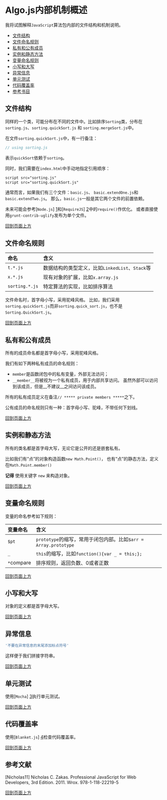 <a name="overview"></a>
# Algo.js内部机制概述

我将试图解释`JavaScript`算法包内部的文件结构和机制说明。

* [文件结构](#file)
* [文件命名规则](#initial)
* [私有和公有成员](#member)
* [实例和静态方法](#static)
* [变量命名规则](#var)
* [小写和大写](#lower)
* [异常信息](#error)
* [单元测试](#ut)
* [代码覆盖率](#coverage)
* [参考书目](#ref)

<a name="file"></a>
## 文件结构
同样的一个类，可能分布在不同的文件中。比如排序`Sorting`类，分布在
`sorting.js`、`sorting.quickSort.js` 和 `sorting.mergeSort.js`中。

在文件`sorting.quickSort.js`中，有一行备注：
```JavaScript
// using sorting.js
```
表示`quickSort`依赖于`sorting`。

同时，我们需要在`index.html`中手动地指定引用顺序：
```HTML
script src="sorting.js"
script src="sorting.quickSort.js"
```

通常而言，如果我们有三个文件：`basic.js`、 `basic.extendOne.js`和 `basic.extendTwo.js`。
那么，`basic.js`一般是其它两个文件的前置依赖。

未来可能会参考[`Node.js`] [1]和[`RequireJS`] [2]中的`require()`作优化。
或者直接使用`grunt-contrib-uglify`发布为单个文件。

[回到页面上方](#overview)

<a name="initial"></a>
## 文件命名规则

 命名 | 含义
:-----|:-------
 `t.*.js` | 数据结构的类型定义，比如`LinkedList`、`Stack`等
 `x.*.js` | 现有对象的扩展，比如`x.array.js` 
 `sorting.*.js` | 特定算法的实现，比如排序算法

文件命名时，首字母小写，采用驼峰风格。
比如，我们采用`sorting.quickSort.js`而非`sorting.quick_sort.js`，也不是`Sorting.QuickSort.js`。

[回到页面上方](#overview)

## 私有和公有成员
所有的成员命名都是首字母小写，采用驼峰风格。

我们有如下两种私有成员的命名规则：

* `member`是函数闭包中的私有变量，外部无法访问；
* `__member__`将被视为一个私有成员，用于内部共享访问。
  虽然外部可以访问到该成员，但是__不建议__之间访问该成员。

所有的私有成员定义在备注`// ***** private members *****`之下。

公有成员的命名规则只有一种：首字母小写、驼峰，不带任何下划线。

[回到页面上方](#overview)

<a name="static"></a>
## 实例和静态方法
所有的类名都是首字母大写，无论它是公开的还是嵌套私有。

比如我们有“点”的对象构造函数`new Math.Point()`，
也有“点”的静态方法，定义在`Math.Point.member()`

__记得__ 使用关键字 `new` 来构造对象。

[回到页面上方](#overview)

<a name="var"></a>
## 变量命名规则
变量的命名参考如下规则：

 变量命名 | 含义
:-----|:-------
`$pt` | `prototype`的缩写，常用于闭包内部。比如`$arr = Array.prototype` 
 `_` |  `this`的缩写，比如`function(){var _ = this;};` 
 `*`compare | 排序规则，返回负数、0或者正数

[回到页面上方](#overview)

<a name="lower"></a>
## 小写和大写
对象的定义都是首字母大写。

[回到页面上方](#overview)

<a name="error"></a>
## 异常信息
```JavaScript
'不要在异常信息的末尾添加标点符号'
```
这样便于我们拼接字符串。

[回到页面上方](#overview)

<a name="ut"></a>
## 单元测试
使用[`Mocha`] [3]执行单元测试。

[回到页面上方](#overview)

<a name="coverage"></a>
## 代码覆盖率
使用[`Blanket.js`] [4]检查代码覆盖率。

[回到页面上方](#overview)

<a name="ref"></a>
## 参考文献
[Nicholas11] Nicholas C. Zakas. Professional JavaScript for Web Developers, 3rd Edition. 2011. Wrox. 978-1-118-22219-5

[回到页面上方](#overview)

[1]: http://nodejs.org  "Node.js"
[2]: http://requirejs.org   "require.js"
[3]: http://mochajs.org/ "Mocha.js"
[4]: http://blanketjs.org "Blanket.js"
